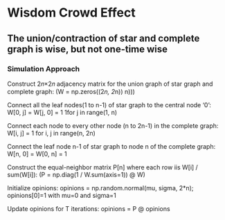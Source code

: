 # Wisdom Crowd Effect

## The union/contraction of star and complete graph is wise, but not one-time wise

### Simulation Approach

Construct 2𝑛×2𝑛 adjacency matrix for the union graph of star graph and complete graph: (W = np.zeros((2*n, 2*n)) n)))

Connect all the leaf nodes(1 to n-1) of star graph to the central node ‘0’: W[0, j] = W[j, 0] = 1 1for j in range(1, n)

Connect each node to every other node (n to 2n-1) in the complete graph: W[i, j] = 1 for i, j in range(n, 2n)

Connect the leaf node n-1 of star graph to node n of the complete graph: W[n, 0] = W[0, n] = 1

Construct the equal-neighbor matrix P[n] where each row iis W[i] / sum(W[i]): (P = np.diag(1 / W.sum(axis=1)) @ W)

Initialize opinions: opinions = np.random.normal(mu, sigma, 2*n); opinions[0]=1 with mu=0 and sigma=1

Update opinions for T iterations: opinions = P @ opinions